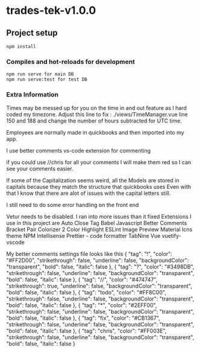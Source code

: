 # trades-tek-v1.0.0

## Project setup

```
npm install
```

### Compiles and hot-reloads for development

```
npm run serve for main DB
npm run serve:test for test DB
```

### Extra Information

Times may be messed up for you on the time in and out feature as I hard coded my timezone. Adjust this line to fix : ./views/TimeManager.vue line 150 and 188 and change the number of hours subtracted for UTC time.

Employees are normally made in quickbooks and then imported into my app.

I use better comments vs-code extension for commenting

if you could use //chris for all your comments I will make them red so I can see your comments easier.

If some of the Capitalization seems weird, all the Models are stored in capitals because they match the structure that quickbooks uses
Even with that I know that there are alot of issues with the capital letters still.

I still need to do some error handling on the front end

Vetur needs to be disabled. I ran into more issues than it fixed
Extensions I use in this project are
Auto Close Tag
Babel Javascript
Better Comments
Bracket Pair Colorizer 2
Color Highlight
ESLint
Image Preview
Material Icns theme
NPM Intellisense
Prettier - code formatter
TabNine
Vue
vuetify-vscode

My better comments settings file looks like this
{
"tag": "!",
"color": "#FF2D00",
"strikethrough": false,
"underline": false,
"backgroundColor": "transparent",
"bold": false,
"italic": false
},
{
"tag": "?",
"color": "#3498DB",
"strikethrough": false,
"underline": false,
"backgroundColor": "transparent",
"bold": false,
"italic": false
},
{
"tag": "//",
"color": "#474747",
"strikethrough": true,
"underline": false,
"backgroundColor": "transparent",
"bold": false,
"italic": false
},
{
"tag": "todo",
"color": "#FF8C00",
"strikethrough": false,
"underline": false,
"backgroundColor": "transparent",
"bold": false,
"italic": false
},
{
"tag": "\*",
"color": "#2EFF00",
"strikethrough": false,
"underline": false,
"backgroundColor": "transparent",
"bold": false,
"italic": false
},
{
"tag": "fix",
"color": "#CB1367",
"strikethrough": false,
"underline": false,
"backgroundColor": "transparent",
"bold": false,
"italic": false
},
{
"tag": "chris",
"color": "#FF003E",
"strikethrough": false,
"underline": false,
"backgroundColor": "transparent",
"bold": false,
"italic": false
}
